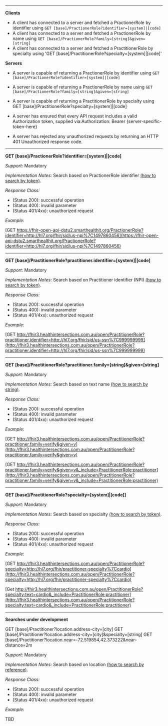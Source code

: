 



-------------------------

**Clients**

-  A client has connected to a server and fetched a PractionerRole by identifier using `GET [base]/PractionerRole?identifier=[system]|[code]`
- A client has connected to a server and fetched a PractionerRole by name using `GET [base]/PractionerRole?family=[string]&given=[string]`
- A client has connected to a server and fetched a PractitionerRole by specialty using 'GET [base]/PractitionerRole?specialty=[system]|[code]'

**Servers**

- A server is capable of returning a PractionerRole by identifier using `GET [base]/PractionerRole?identifier=[system]|[code]`
- A server is capable of returning a PractionerRole by name using `GET [base]/PractionerRole?family=[string]&given=[string]`
- A server is capable of returning a PractitionerRole by specialty using GET [base]/PractitionerRole?specialty=[system]|[code]

-   A server has ensured that every API request includes a valid Authorization token, supplied via:Authorization: Bearer {server-specific-token-here}
-   A server has rejected any unauthorized requests by returning an HTTP 401 Unauthorized response code.

-----------

**GET [base]/PractionerRole?identifier=[system]|[code]**

*Support:* Mandatory

*Implementation Notes:*  Search based on PractionerRole identifier  [(how to search by token)].

*Response Class:*

-   (Status 200): successful operation
-   (Status 400): invalid parameter
-   (Status 401/4xx): unauthorized request


*Example:*

[GET https://fhir-open-api-dstu2.smarthealthit.org/PractionerRole?identifier=http://hl7.org/fhir/sid/us-npi%7C1497860456](https://fhir-open-api-dstu2.smarthealthit.org/PractionerRole?identifier=http://hl7.org/fhir/sid/us-npi%7C1497860456)

-----------


**GET [base]/PractitionerRole?practitioner.identifier=[system]|[code]**

*Support:* Mandatory

*Implementation Notes:* Search based on Practitioner identifier (NPI) [(how to search by token)].

*Response Class:*

-   (Status 200): successful operation
-   (Status 400): invalid parameter
-   (Status 401/4xx): unauthorized request


*Example:*

[GET  http://fhir3.healthintersections.com.au/open/PractitionerRole?practitioner.identifier=http://hl7.org/fhir/sid/us-ssn%7C999999999](http://fhir3.healthintersections.com.au/open/PractitionerRole?practitioner.identifier=http://hl7.org/fhir/sid/us-ssn%7C999999999)



-----------


**GET [base]/PractitionerRole?practitioner.family=[string]&given=[string]**

*Support:* Mandatory

*Implementation Notes:* Search based on text name [(how to search by string)].

*Response Class:*

-   (Status 200): successful operation
-   (Status 400): invalid parameter
-   (Status 401/4xx): unauthorized request


*Example:*

[GET  http://fhir3.healthintersections.com.au/open/PractitionerRole?practitioner.family=verify&given=v](http://fhir3.healthintersections.com.au/open/PractitionerRole?practitioner.family=verify&given=v)

[GET http://fhir3.healthintersections.com.au/open/PractitionerRole?practitioner.family=verify&given=v&_include=PractitionerRole:practitioner](http://fhir3.healthintersections.com.au/open/PractitionerRole?practitioner.family=verify&given=v&_include=PractitionerRole:practitioner)


-----------


**GET [base]/PractitionerRole?specialty=[system]|[code]]**

*Support:* Mandatory

*Implementation Notes:*  Search based on specialty [(how to search by token)].

*Response Class:*

-   (Status 200): successful operation
-   (Status 400): invalid parameter
-   (Status 401/4xx): unauthorized request


*Example:*

[GET  http://fhir3.healthintersections.com.au/open/PractitionerRole?specialty=http://hl7.org/fhir/practitioner-specialty%7Ccardio](http://fhir3.healthintersections.com.au/open/PractitionerRole?specialty=http://hl7.org/fhir/practitioner-specialty%7Ccardio)

[Get http://fhir3.healthintersections.com.au/open/PractitionerRole?specialty:text=cardio&_include=PractitionerRole:practitioner](http://fhir3.healthintersections.com.au/open/PractitionerRole?specialty:text=cardio&_include=PractitionerRole:practitioner)

-----------
**Searches under development**

   GET [base]/Practitioner?location.address-city=[city]
   GET [base]/Practitioner?location.address-city=[city]&specialty=[string]
   GET [base]/Practitioner?location.near=-72.519854,42.373222&near-distance=2m

*Support:* Mandatory

*Implementation Notes:*  Search based on location [(how to search by reference)].

*Response Class:*

-   (Status 200): successful operation
-   (Status 400): invalid parameter
-   (Status 401/4xx): unauthorized request


*Example:*

TBD


  [(how to search by reference)]: http://hl7.org/fhir/search.html#reference
  [(how to search by token)]: http://hl7.org/fhir/search.html#token
 [(how to search by date)]: http://hl7.org/fhir/search.html#date
 [(how to search by string)]: http://hl7.org/fhir/search.html#string
